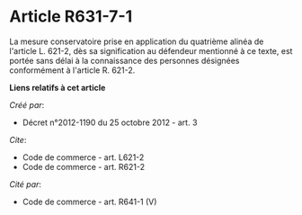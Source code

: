 # Article R631-7-1

La mesure conservatoire prise en application du quatrième alinéa de l'article L. 621-2, dès sa signification au défendeur
mentionné à ce texte, est portée sans délai à la connaissance des personnes désignées conformément à l'article R. 621-2.

**Liens relatifs à cet article**

_Créé par_:

  - Décret n°2012-1190 du 25 octobre 2012 - art. 3

_Cite_:

  - Code de commerce - art. L621-2
  - Code de commerce - art. R621-2

_Cité par_:

  - Code de commerce - art. R641-1 (V)
